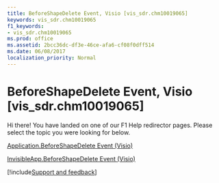 ```yaml
---
title: BeforeShapeDelete Event, Visio [vis_sdr.chm10019065]
keywords: vis_sdr.chm10019065
f1_keywords:
- vis_sdr.chm10019065
ms.prod: office
ms.assetid: 2bcc36dc-df3e-46ce-afa6-cf08f0dff514
ms.date: 06/08/2017
localization_priority: Normal
---
```



# BeforeShapeDelete Event, Visio [vis_sdr.chm10019065]

Hi there! You have landed on one of our F1 Help redirector pages. Please select the topic you were looking for below.

[Application.BeforeShapeDelete Event (Visio)](https://msdn.microsoft.com/library/b33b646c-be39-8f34-d62e-2fcc0283c675%28Office.15%29.aspx)

[InvisibleApp.BeforeShapeDelete Event (Visio)](https://msdn.microsoft.com/library/7a9aa39e-755d-873c-c7f7-b84fe435b5de%28Office.15%29.aspx)

[!include[Support and feedback](~/includes/feedback-boilerplate.md)]